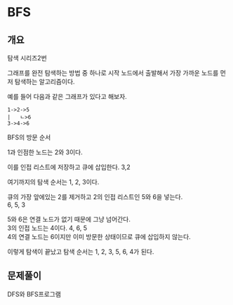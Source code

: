 # BFS

## 개요

탐색 시리즈2번

그래프를 완전 탐색하는 방법 중 하나로 시작 노드에서 출발해서 가장 가까운 노드를 먼저 탐색하는 알고리즘이다.

예를 들어 다음과 같은 그래프가 있다고 해보자.

```
1->2->5
|   ㄴ>6
3->4->6 
```

BFS의 방문 순서

1과 인점한 노드는 2와 3이다.

이를 인접 리스트에 저장하고 큐에 삽입한다.
3,2

여기까지의 탐색 순서는 1, 2, 3이다.

큐의 가장 앞에있는 2를 제거하고 2의 인접 리스트인 5와 6을 넣는다.  
6, 5, 3

5와 6은 연결 노드가 없기 때문에 그냥 넘어간다.  
3의 인접 노드는 4이다. 
4, 6, 5  
4의 연결 노드는 6이지만 이미 방문한 상태이므로 큐에 삽입하지 않는다.

이렇게 탐색이 끝났고 탐색 순서는 1, 2, 3, 5, 6, 4가 된다.

## 문제풀이

DFS와 BFS프로그램


